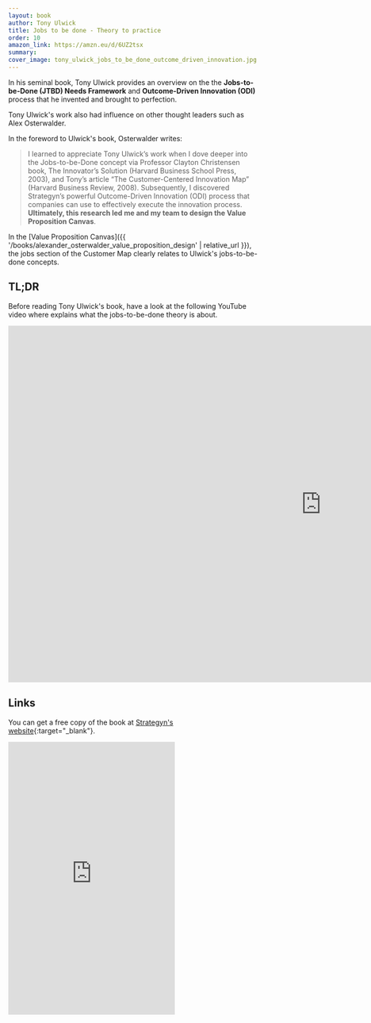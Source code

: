 ```yaml
---
layout: book
author: Tony Ulwick
title: Jobs to be done - Theory to practice
order: 10
amazon_link: https://amzn.eu/d/6UZ2tsx
summary: 
cover_image: tony_ulwick_jobs_to_be_done_outcome_driven_innovation.jpg
---
```


In his seminal book, Tony Ulwick provides an overview on the the **Jobs-to-be-Done (JTBD) Needs Framework** and **Outcome-Driven Innovation (ODI)** process that he invented and brought to perfection.

Tony Ulwick's work also had influence on other thought leaders such as Alex Osterwalder. 

In the foreword to Ulwick's book, Osterwalder writes: 

> I learned to appreciate Tony Ulwick’s work when I dove deeper into the Jobs-to-be-Done concept via Professor Clayton Christensen book, The Innovator’s Solution (Harvard Business School Press, 2003), and Tony’s article “The Customer-Centered Innovation Map” (Harvard Business Review, 2008). Subsequently, I discovered Strategyn’s powerful Outcome-Driven Innovation (ODI) process that companies can use to effectively execute the innovation process. **Ultimately, this research led me and my team to design the Value Proposition Canvas**.

In the [Value Proposition Canvas]({{ '/books/alexander_osterwalder_value_proposition_design' | relative_url }}), the jobs section of the Customer Map clearly relates to Ulwick's jobs-to-be-done concepts. 

<!--
## Key takeaways

### Chapter 1: Why do innovation projects fail?

In this chapter, Ulwick argues that 
- the **ideas-first approach** that is widely applied in innovation processes **is inherently flawed**. 
- the **needs-first approach** that is adopted by those who have understood the shortcomings of the earlier approach **is often flawed in execution**. The main reason for the latter is that **a common language for communicating a need does not exist**. 

> (...) despite all the talk about satisfying customer needs, **there is very little understanding of what characteristics a customer need statement should possess and what the structure, content, and
syntax of a need statement should be.**

> **How to get a handle on customer needs is an unsolved mystery—and that mystery is killing innovation.** _Before a company can succeed at innovation, managers must agree on what a need is—and the types of needs that customers have_. 

> The key to solving this mystery lies in **Jobs-to-be-Done Theory**.

### Chapter 2: Jobs-to-be-done needs framework

> **Jobs-to-be-Done Theory provides a framework for (i) categorizing, defining, capturing, and organizing all your customer’s needs, and (ii) tying customerdefined performance metrics (in the form of desired outcome statements) to the job-to-be-done.**

> Because customers are loyal to getting a job done, customers will switch to new solutions when they are able to get the job done significantly better. In our experience, new products that get the job done 20% better or more are very likely to win in the marketplace. Knowing that a product will get the job done 20% or more is the key to predictable innovation.

> This framework introduces the types of customer needs that must be considered to gain a deep understanding of what a customer is trying to accomplish. 
> They include 
* (i) the core functional job-to-be-done, 
* (ii) the desired outcomes tied to the core functional job-to-be-done, 
* (iii) related jobs, 
* (iv) emotional and social jobs, 
* (v) consumption chain jobs, and 
* (vi) the buyer’s financial desired outcomes.
-->

## TL;DR

Before reading Tony Ulwick's book, have a look at the following YouTube video where explains what the jobs-to-be-done theory is about. 

<iframe width="1261" height="719" src="https://www.youtube.com/embed/Et4H4Ty1qhQ" title="What is Jobs-to-be-Done?" frameborder="0" allow="accelerometer; autoplay; clipboard-write; encrypted-media; gyroscope; picture-in-picture; web-share" allowfullscreen></iframe>

## Links

You can get a free copy of the book at [Strategyn's website](https://strategyn.com/jobs-to-be-done/){:target="_blank"}.

<iframe type="text/html" sandbox="allow-scripts allow-same-origin allow-popups" width="336" height="550" frameborder="0" allowfullscreen style="max-width:100%" src="https://lesen.amazon.de/kp/card?asin=B01M73AP2I&preview=inline&linkCode=kpe&ref_=cm_sw_r_kb_dp_7RASBECB6CPW1EBFR1GQ"></iframe>